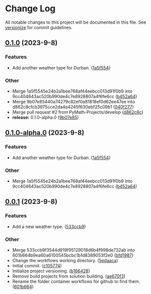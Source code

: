 # Change Log

All notable changes to this project will be documented in this file. See [versionize](https://github.com/versionize/versionize) for commit guidelines.

<a name="0.1.0"></a>
## [0.1.0](https://www.github.com/PyMath-Projects/GitHooksDemo/releases/tag/v0.1.0) (2023-9-8)

### Features

* Add another weather type for Durban. ([1a5f554](https://www.github.com/PyMath-Projects/GitHooksDemo/commit/1a5f5545e24b2a1bee768af44eebcc013d91f0b9))

### Other

* Merge 1a5f5545e24b2a1bee768af44eebcc013d91f0b9 into 9cc404643ac520b990de4c7e8928807a4f6fe6cc ([b452a64](https://www.github.com/PyMath-Projects/GitHooksDemo/commit/b452a64f949caa1fa9076a55a43b6affad2d139b))
* Merge 9b07e85440a74279c82ef0a81818ef0d62ee47ee into d862c8cfcb3975cce2da4a4245f630ebf25c09b1 ([040f277](https://www.github.com/PyMath-Projects/GitHooksDemo/commit/040f2771fd7bd5b2de79370e91dd81cf87c70c05))
* Merge pull request #2 from PyMath-Projects/develop ([d862c8c](https://www.github.com/PyMath-Projects/GitHooksDemo/commit/d862c8cfcb3975cce2da4a4245f630ebf25c09b1))
* **release:** 0.1.0-alpha.0 ([9b07e85](https://www.github.com/PyMath-Projects/GitHooksDemo/commit/9b07e85440a74279c82ef0a81818ef0d62ee47ee))

<a name="0.1.0-alpha.0"></a>
## [0.1.0-alpha.0](https://www.github.com/PyMath-Projects/GitHooksDemo/releases/tag/v0.1.0-alpha.0) (2023-9-8)

### Features

* Add another weather type for Durban. ([1a5f554](https://www.github.com/PyMath-Projects/GitHooksDemo/commit/1a5f5545e24b2a1bee768af44eebcc013d91f0b9))

### Other

* Merge 1a5f5545e24b2a1bee768af44eebcc013d91f0b9 into 9cc404643ac520b990de4c7e8928807a4f6fe6cc ([b452a64](https://www.github.com/PyMath-Projects/GitHooksDemo/commit/b452a64f949caa1fa9076a55a43b6affad2d139b))

<a name="0.0.1"></a>
## [0.0.1](https://www.github.com/PyMath-Projects/GitHooksDemo/releases/tag/v0.0.1) (2023-9-8)

### Features

* Add a new weather type. ([533ccb9](https://www.github.com/PyMath-Projects/GitHooksDemo/commit/533ccb9f3544d919f95129018d6b4f998de732ab))

### Other

* Merge 533ccb9f3544d919f95129018d6b4f998de732ab into 601b664b9ea60a6100545bcbc1b1d8389053f2e0 ([bfd1987](https://www.github.com/PyMath-Projects/GitHooksDemo/commit/bfd19870a25a719994f8b4c1197733909de40b95))
* Change the workflows working directory. ([5edaaca](https://www.github.com/PyMath-Projects/GitHooksDemo/commit/5edaaca62d0caa7b0501083354dee30a54f307aa))
* Initial commit. ([c105774](https://www.github.com/PyMath-Projects/GitHooksDemo/commit/c105774912f9a80919f08a5678b7c8111e8a8e6f))
* Initialize project versioning. ([b166428](https://www.github.com/PyMath-Projects/GitHooksDemo/commit/b1664284a124187b282514d6d1ff0de60726b223))
* Remove build projects from solution building. ([ae670f3](https://www.github.com/PyMath-Projects/GitHooksDemo/commit/ae670f30f61a0537a9530bd14266cc19dca5830b))
* Rename the folder container workflows for github to find them. ([601b664](https://www.github.com/PyMath-Projects/GitHooksDemo/commit/601b664b9ea60a6100545bcbc1b1d8389053f2e0))

